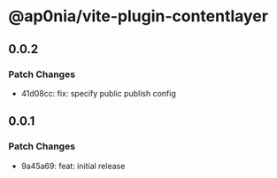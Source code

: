 # @ap0nia/vite-plugin-contentlayer

## 0.0.2

### Patch Changes

- 41d08cc: fix: specify public publish config

## 0.0.1

### Patch Changes

- 9a45a69: feat: initial release
